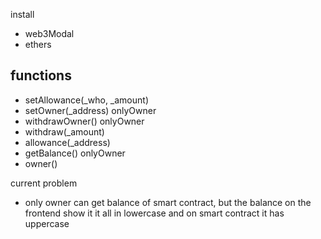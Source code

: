 install 
- web3Modal
- ethers

## functions
- setAllowance(_who, _amount)
- setOwner(_address) onlyOwner
- withdrawOwner() onlyOwner
- withdraw(_amount)
- allowance(_address)
- getBalance() onlyOwner
- owner()

current problem
- only owner can get balance of smart contract, but the balance on the frontend show it it all in lowercase and on smart contract it has uppercase